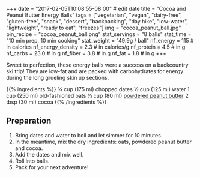 +++
date = "2017-02-05T10:08:55-08:00" # edit date
title = "Cocoa and Peanut Butter Energy Balls" 
tags = ["vegetarian", "vegan", "dairy-free", "gluten-free",  "snack", "dessert", "backpacking", "day hike", "low-water", "lightweight", "ready to eat", "freezes"]
img = "cocoa_peanut_ball.jpg"
pin_recipe = "cocoa_peanut_ball.png"
stat_servings = "8 balls"
stat_time = "10 min prep, 10 min cooking"
stat_weight = "49.9g / ball"
nf_energy = 115 # in calories
nf_energy_density = 2.3 # in calories/g
nf_protein = 4.5 # in g
nf_carbs = 23.0 # in g
nf_fiber = 3.8 # in g
nf_fat = 1.8 # in g
+++

Sweet to perfection, these energy balls were a success on a backcountry ski trip! They are low-fat and are packed with carbohydrates for energy during the long grueling skin up sections.

{{% ingredients %}}
¾ cup (175 ml) chopped dates
½ cup (125 ml) water
1 cup (250 ml) old-fashioned oats
⅓ cup (80 ml) <a target="_blank" href="https://www.amazon.com/gp/product/B004P4POZ8/ref=as_li_tl?ie=UTF8&camp=1789&creative=9325&creativeASIN=B004P4POZ8&linkCode=as2&tag=gourmethiking-20&linkId=cbbb3cc498f04ae07cf096c072ad6028">powdered peanut butter</a><img src="//ir-na.amazon-adsystem.com/e/ir?t=gourmethiking-20&l=am2&o=1&a=B004P4POZ8" width="1" height="1" border="0" alt="" style="border:none !important; margin:0px !important;" />
2 tbsp (30 ml) cocoa
{{% /ingredients %}}


## Preparation

1. Bring dates and water to boil and let simmer for 10 minutes. 
1. In the meantime, mix the dry ingredients: oats, powdered peanut butter and cocoa. 
1. Add the dates and mix well. 
1. Roll into balls. 
1. Pack for your next adventure!




